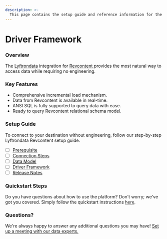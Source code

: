 ```yaml
---
description: >-
  This page contains the setup guide and reference information for the Revcontent source connector.
---
```


# Driver Framework

### Overview

The [Lyftrondata](https://www.lyftrondata.com/) integration for [Revcontent](None)[ ](https://www.lyftrondata.com/integration/revcontent/)provides the most natural way to access data while requiring no engineering.

### Key Features

* Comprehensive incremental load mechanism.
* Data from Revcontent is available in real-time.&#x20;
* ANSI SQL is fully supported to query data with ease.
* Ready to query Revcontent relational schema model.

### Setup Guide

To connect to your destination without engineering, follow our step-by-step Lyftrondata Revcontent setup guide.

* [ ] [Prerequisite](../../business-analytics/revcontent/prerequisite.md)
* [ ] [Connection Steps](../../business-analytics/revcontent/connection-steps.md)
* [ ] [Data Model](../../business-analytics/revcontent/data-model/)
* [ ] [Driver Framework](../../business-analytics/revcontent/driver-framework/)
* [ ] [Release Notes](../../business-analytics/revcontent/release-notes.md)

### Quickstart Steps

Do you have questions about how to use the platform? Don't worry; we've got you covered. Simply follow the quickstart instructions [here](../../../quickstart-steps.md).

### Questions? <a href="#questions" id="questions"></a>

We're always happy to answer any additional questions you may have! [Set up a meeting with our data experts.](https://www.lyftrondata.com/book-a-meeting/)



